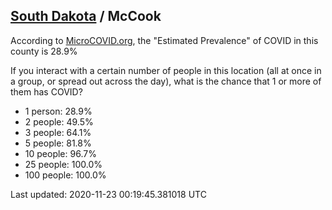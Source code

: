 
## [South Dakota](/united-states/south-dakota) / McCook

According to [MicroCOVID.org](http://microcovid.org),
the "Estimated Prevalence" of COVID in this county is 28.9%

If you interact with a certain number of people in this location
(all at once in a group, or spread out across the day), what is the chance that
1 or more of them has COVID?

- 1 person: 28.9%
- 2 people: 49.5%
- 3 people: 64.1%
- 5 people: 81.8%
- 10 people: 96.7%
- 25 people: 100.0%
- 100 people: 100.0%

Last updated: 2020-11-23 00:19:45.381018 UTC
